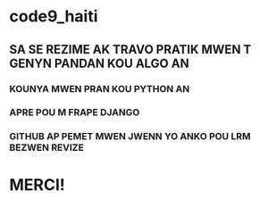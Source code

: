 # code9_haiti
## SA SE REZIME AK TRAVO PRATIK MWEN T GENYN PANDAN KOU ALGO AN 
### KOUNYA MWEN PRAN KOU PYTHON AN 
### APRE POU M FRAPE DJANGO 
###  GITHUB AP PEMET MWEN JWENN YO ANKO POU LRM BEZWEN REVIZE 
# MERCI!

